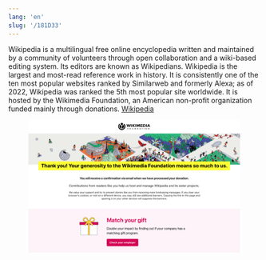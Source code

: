 ```yaml
---
lang: 'en'
slug: '/181D33'
---
```


Wikipedia is a multilingual free online encyclopedia written and maintained by a community of volunteers through open collaboration and a wiki-based editing system. Its editors are known as Wikipedians. Wikipedia is the largest and most-read reference work in history. It is consistently one of the ten most popular websites ranked by Similarweb and formerly Alexa; as of 2022, Wikipedia was ranked the 5th most popular site worldwide. It is hosted by the Wikimedia Foundation, an American non-profit organization funded mainly through donations. [Wikipedia](https://en.wikipedia.org/wiki/Wikipedia)


<figure>

![94861D.png](./../.././docs/assets/94861D.png)


</figure>

<head>
  <html lang="en-US"/>
</head>
